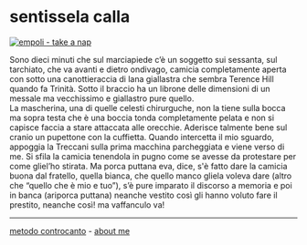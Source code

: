# sentissela calla

[![](https://live.staticflickr.com/65535/51791908127_3a4a2edf21_z.jpg "empoli - take a nap")](https://flic.kr/s/aHBqjzwAJ2)  

Sono dieci minuti che sul marciapiede c’è un soggetto sui sessanta, sul tarchiato, che va avanti e dietro ondivago, camicia completamente aperta con sotto una canottieraccia di lana giallastra che sembra Terence Hill quando fa Trinità. Sotto il braccio ha un librone delle dimensioni di un messale ma vecchissimo e giallastro pure quello.  
La mascherina, una di quelle celesti chirurguche, non la tiene sulla bocca ma sopra testa che è una boccia tonda completamente pelata e non si capisce faccia a stare attaccata alle orecchie. Aderisce talmente bene sul cranio un pupettone con la cuffietta. 
Quando intercetta il mio sguardo, appoggia la Treccani sulla prima macchina parcheggiata e viene verso di me. Si sfila la camicia tenendola in pugno come se avesse da protestare per come gliel’ho stirata. Ma porca puttana eva, dice, s'è fatto dare la camicia buona dal fratello, quella bianca, che quello manco gliela voleva dare (altro che “quello che è mio e tuo”), s’è pure imparato il discorso a memoria e poi in banca (ariporca puttana) neanche vestito così gli hanno voluto fare il prestito, neanche così! ma vaffanculo va!  

---   
[metodo controcanto](https://cacioman.github.io/controcanto000.html) - [about me](https://about.me/cacioman)  
